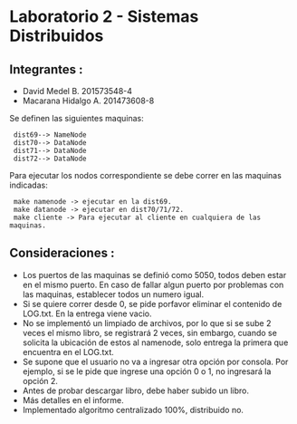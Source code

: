 # Laboratorio 2 - Sistemas Distribuidos

## Integrantes : 
- David Medel B. 201573548-4
- Macarana Hidalgo A. 201473608-8

Se definen las siguientes maquinas:

	 dist69--> NameNode 
	 dist70--> DataNode
	 dist71--> DataNode
	 dist72--> DataNode

Para ejecutar los nodos correspondiente se debe correr en las maquinas indicadas:

	 make namenode -> ejecutar en la dist69.
	 make datanode -> ejecutar en dist70/71/72.
	 make cliente -> Para ejecutar al cliente en cualquiera de las maquinas.
		
## Consideraciones : 
- Los puertos de las maquinas se definió como 5050, todos deben estar en el mismo puerto. En caso de fallar algun puerto por problemas con las maquinas, establecer todos un numero igual.
- Si se quiere correr desde 0, se pide porfavor eliminar el contenido de LOG.txt. En la entrega viene vacio.
- No se implementó un limpiado de archivos, por lo que si se sube 2 veces el mismo libro, se registrará 2 veces, sin embargo, cuando se solicita la ubicación de estos al namenode, solo entrega la primera que encuentra en el LOG.txt.
- Se supone que el usuario no va a ingresar otra opción por consola. Por ejemplo, si se le pide que ingrese una opción  0 o 1, no ingresará la opción 2.
- Antes de probar descargar libro, debe haber subido un libro.
- Más detalles en el informe.
- Implementado algoritmo centralizado 100%, distribuido no.
